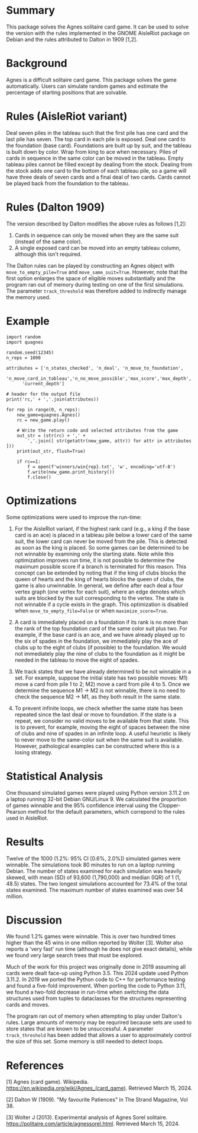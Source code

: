 # Summary
This package solves the Agnes solitaire card game. It can be used
to solve the version with the rules implemented in the GNOME AisleRiot
package on Debian and the rules attributed to Dalton in 1909 [1,2].

# Background
Agnes is a difficult solitaire card game. This package solves the game
automatically. Users can simulate random games and estimate the percentage
of starting positions that are solvable.

# Rules (AisleRiot variant)
Deal seven piles in the tableau such that the first pile has one card and
the last pile has seven. The top card in each pile is exposed. Deal one
card to the foundation (base card). Foundations are built up by suit, and
the tableau is built down by color. Wrap from king to ace when necessary.
Piles of cards in sequence in the same color can be moved in the tableau.
Empty tableau piles cannot be filled except by dealing from the stock.
Dealing from the stock adds one card to the bottom of each tableau pile, so
a game will have three deals of seven cards and a final deal of two cards.
Cards cannot be played back from the foundation to the tableau.

# Rules (Dalton 1909)
The version described by Dalton modifies the above rules as follows [1,2]:
1. Cards in sequence can only be moved when they are the same suit 
  (instead of the same color).
2. A single exposed card can be moved into an empty tableau column, 
   although this isn't required.

The Dalton rules can be played by constructing an Agnes object with
`move_to_empty_pile=True` and `move_same_suit=True`. However, note that
the first option enlarges the space of eligible moves substantially and the
program ran out of memory during testing on one of the first simulations.
The parameter `track_threshold` was therefore added to indirectly manage the
memory used.

# Example
```
import random
import quagnes

random.seed(12345)
n_reps = 1000

attributes = ['n_states_checked', 'n_deal', 'n_move_to_foundation',
      'n_move_card_in_tableau','n_no_move_possible','max_score','max_depth',
      'current_depth']

# header for the output file
print('rc,' + ','.join(attributes))

for rep in range(0, n_reps):
    new_game=quagnes.Agnes()
    rc = new_game.play()

    # Write the return code and selected attributes from the game
    out_str = (str(rc) + ',' +
        ','.join([ str(getattr(new_game, attr)) for attr in attributes ]))
    print(out_str, flush=True)

    if rc==1:
        f = open(f'winners/win{rep}.txt', 'w', encoding='utf-8')
        f.write(new_game.print_history())
        f.close()
```

# Optimizations
Some optimizations were used to improve the run-time:
1. For the AisleRiot variant, if the highest rank card (e.g., a king if
the base card is an ace) is placed in a tableau pile below a lower card
of the same suit, the lower card can never be moved from the pile. This is
detected as soon as the king is placed. So some games can be determined
to be not winnable by examining only the starting state. Note while this
optimization improves run time, it is not possible to determine the
maximum possible score if a branch is terminated for this reason. This
concept can be extended by noting that if the king of clubs blocks the
queen of hearts and the king of hearts blocks the queen of clubs, the game
is also unwinnable. In general, we define after each deal a four vertex
graph (one vertex for each suit), where an edge denotes which suits are
blocked by the suit corresponding to the vertex. The state is not winnable
if a cycle exists in the graph. This optimization is disabled when
`move_to_empty_file=False` or when `maximize_score=True`.

2. A card is immediately placed on a foundation if its rank is no more than
the rank of the top foundation card of the same color suit plus two. For
example, if the base card is an ace, and we have already played up to the
six of spades in the foundation, we immediately play the ace of clubs up to
the eight of clubs (if possible) to the foundation. We would not
immediately play the nine of clubs to the foundation as it might be needed
in the tableau to move the eight of spades.

3. We track states that we have already determined to be not winnable in
a set. For example, suppose the initial state has two possible moves: M1)
move a card from pile 1 to 2; M2) move a card from pile 4 to 5. Once we
determine the sequence M1 → M2 is not winnable, there is no need to check
the sequence M2 → M1, as they both result in the same state. 

4. To prevent infinite loops, we check whether the same state has been
repeated since the last deal or move to foundation. If the state is a
repeat, we consider no valid moves to be available from that state. This is
to prevent, for example, moving the eight of spaces between the nine of
clubs and nine of spades in an infinite loop. A useful heuristic is likely
to never move to the same-color suit when the same suit is available.
However, pathological examples can be constructed where this is a losing
strategy.

# Statistical Analysis
One thousand simulated games were played using Python version 3.11.2 on a
laptop running 32-bit Debian GNU/Linux 9. We calculated the proportion of
games winnable and the 95% confidence interval using the Clopper-Pearson
method for the default parameters, which correpond to the rules used in
AisleRiot.

# Results
Twelve of the 1000 (1.2%: 95% CI [0.6%, 2.0%]) simulated games were winnable.
The simulations took 80 minutes to run on a laptop running Debian. The number
of states examined for each simulation was heavily skewed, with mean (SD)
of 93,600 (1,790,000) and median (IQR) of 1 (1, 48.5) states. The two longest
simulations accounted for 73.4% of the total states examined. The maximum
number of states examined was over 54 million.

# Discussion
We found 1.2% games were winnable. This is over two hundred times higher than
the 45 wins in one million reported by Wolter [3]. Wolter also reports a
'very fast' run time (although he does not give exact details), while we found
very large search trees that must be explored.

Much of the work for this project was originally done in 2019 assuming all
cards were dealt face-up using Python 3.5. This 2024 update used Python 3.11.2.
In 2019 we ported the Python code to C++ for performance testing and found a
five-fold improvement. When porting the code to Python 3.11, we found a two-fold
decrease in run-time when switching the data structures used from tuples to
dataclasses for the structures representing cards and moves.

The program ran out of memory when attempting to play under Dalton's rules.
Large amounts of memory may be requrired because sets are used to store
states that are known to be unsuccessful. A parameter `track_threshold` has
been added that allows a user to approximately control the size of this set.
Some memory is still needed to detect loops.

# References
[1] Agnes (card game). Wikipedia. 
   https://en.wikipedia.org/wiki/Agnes_(card_game). Retrieved March 15, 2024.

[2] Dalton W (1909). "My favourite Patiences" in The Strand Magazine, Vol 38.

[3] Wolter J (2013). Experimental analysis of Agnes Sorel solitaire.
    https://politaire.com/article/agnessorel.html. Retrieved March 15, 2024.

